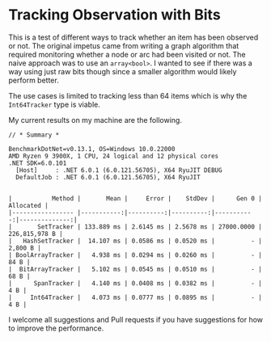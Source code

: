 # Tracking Observation with Bits

This is a test of different ways to track whether an item has been observed or not. The original impetus came from writing a graph algorithm that required monitoring whether a node or arc had been visited or not. The naive approach was to use an `array<bool>`. I wanted to see if there was a way using just raw bits though since a smaller algorithm would likely perform better.

The use cases is limited to tracking less than 64 items which is why the `Int64Tracker` type is viable.

My current results on my machine are the following.

```
// * Summary *

BenchmarkDotNet=v0.13.1, OS=Windows 10.0.22000
AMD Ryzen 9 3900X, 1 CPU, 24 logical and 12 physical cores
.NET SDK=6.0.101
  [Host]     : .NET 6.0.1 (6.0.121.56705), X64 RyuJIT DEBUG
  DefaultJob : .NET 6.0.1 (6.0.121.56705), X64 RyuJIT


|           Method |       Mean |     Error |    StdDev |      Gen 0 |     Allocated |
|----------------- |-----------:|----------:|----------:|-----------:|--------------:|
|       SetTracker | 133.889 ms | 2.6145 ms | 2.5678 ms | 27000.0000 | 226,815,978 B |
|   HashSetTracker |  14.107 ms | 0.0586 ms | 0.0520 ms |          - |       2,800 B |
| BoolArrayTracker |   4.938 ms | 0.0294 ms | 0.0260 ms |          - |          84 B |
|  BitArrayTracker |   5.102 ms | 0.0545 ms | 0.0510 ms |          - |          68 B |
|      SpanTracker |   4.140 ms | 0.0408 ms | 0.0382 ms |          - |           4 B |
|     Int64Tracker |   4.073 ms | 0.0777 ms | 0.0895 ms |          - |           4 B |
```

I welcome all suggestions and Pull requests if you have suggestions for how to improve the performance.
